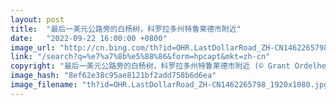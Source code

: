 ```yaml
---
layout: post
title:  "最后一美元公路旁的白杨树，科罗拉多州特鲁莱德市附近"
date:   "2022-09-22 16:00:00 +0800"
image_url: "http://cn.bing.com/th?id=OHR.LastDollarRoad_ZH-CN1462265798_1920x1080.jpg&rf=LaDigue_1920x1080.jpg&pid=hp"
link: "/search?q=%e7%a7%8b%e5%88%86&form=hpcapt&mkt=zh-cn"
copyright: "最后一美元公路旁的白杨树，科罗拉多州特鲁莱德市附近 (© Grant Ordelheide/Tandem Stills + Motion)"
image_hash: "8ef62e38c95ae8121bf2add758b6d6ea"
image_filename: "th?id=OHR.LastDollarRoad_ZH-CN1462265798_1920x1080.jpg&rf=LaDigue_1920x1080.jpg&pid=hp"
---
```

